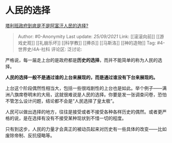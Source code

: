 # 人民的选择
[塔利班政府到底是不是阿富汗人民的选择?](https://www.zhihu.com/question/481721360/answer/2129703211)

> Author: #0-Anonymity
> Last update: *25/09/2021*
> Link: [[滚滚向前]] [[游戏史观]] [[礼崩乐坏]] [[科学教]] [[捧杀]] [[马斯洛]] [[神的造物]]
> Tag: #4-世界史/4A-社科
> 评论区:
> 泛讨论:

严格说，每一届走上台的是政府都是**历史的选择**，而并不能简单的称为人民的选择。

**人民的选择一般不是通过谁的上台来展现的，而是通过谁没有下台来展现的。**

上台这个阶段偶然性相当大，包括一些很戏剧性的上台也是如此。举个例子——满洲八旗席卷明末的大局，这就很难说是人民的选择。你要是发一张调查问卷，恐怕不管怎么设计问题，结论都不会是“人民选择了皇太极”。

人民可以做出选择的地方，往往是接受或者不接受各种各样历史的偶然。或者更严格的说，是在选择有没有不接受某种现状到不惜一切的程度。

只有到这步，人民的力量才会真正的被动员起来对历史有一些具体的改变——比如废除帝制、反抗侵略等。
